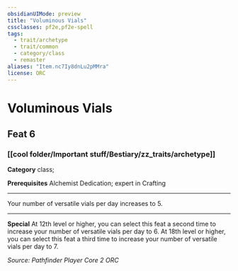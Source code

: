 ```yaml
---
obsidianUIMode: preview
title: "Voluminous Vials"
cssclasses: pf2e,pf2e-spell
tags:
  - trait/archetype
  - trait/common
  - category/class
  - remaster
aliases: "Item.nc7Iy8dnLu2pMMra"
license: ORC
---
```

# Voluminous Vials
## Feat 6
### [[cool folder/Important stuff/Bestiary/zz_traits/archetype]]

**Category** class; 



**Prerequisites** Alchemist Dedication; expert in Crafting
* * *
Your number of versatile vials per day increases to 5.

* * *

**Special** At 12th level or higher, you can select this feat a second time to increase your number of versatile vials per day to 6. At 18th level or higher, you can select this feat a third time to increase your number of versatile vials per day to 7.

*Source: Pathfinder Player Core 2*
*ORC*